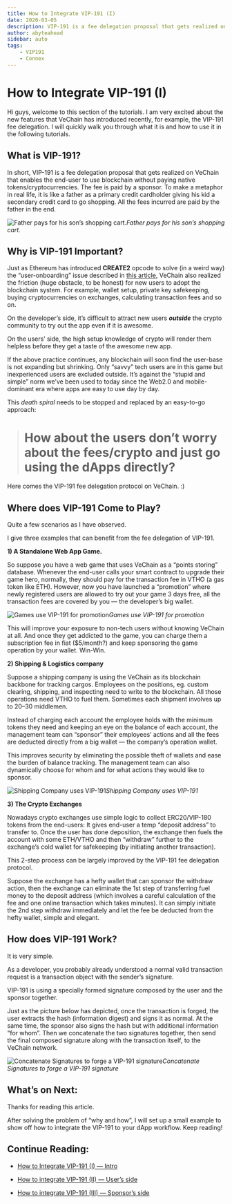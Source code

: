 ```yaml
---
title: How to Integrate VIP-191 (I)
date: 2020-03-05
description: VIP-191 is a fee delegation proposal that gets realized on VeChain that enables the end-user to use blockchain without paying native tokens/cryptocurrencies. The fee is paid by a sponsor.
author: abyteahead
sidebar: auto
tags:
    - VIP191
    - Connex
---
```

# How to Integrate VIP-191 (I)

Hi guys, welcome to this section of the tutorials. I am very excited about the new features that VeChain has introduced recently, for example, the VIP-191 fee delegation. I will quickly walk you through what it is and how to use it in the following tutorials.

## What is VIP-191?

In short, VIP-191 is a fee delegation proposal that gets realized on VeChain that enables the end-user to use blockchain without paying native tokens/cryptocurrencies. The fee is paid by a sponsor. To make a metaphor in real life, it is like a father as a primary credit cardholder giving his kid a secondary credit card to go shopping. All the fees incurred are paid by the father in the end.

![Father pays for his son’s shopping cart.](https://cdn-images-1.medium.com/max/2152/1*-vWHlvBFcxlm3D_XeF6AlA.png)*Father pays for his son’s shopping cart.*

## Why is VIP-191 Important?

Just as Ethereum has introduced **CREATE2** opcode to solve (in a weird way) the “user-onboarding” issue described in [this article](https://medium.com/coinmonks/user-on-boarding-and-create2-a67a185fd149), VeChain also realized the friction (huge obstacle, to be honest) for new users to adopt the blockchain system. For example, wallet setup, private key safekeeping, buying cryptocurrencies on exchanges, calculating transaction fees and so on.

On the developer’s side, it’s difficult to attract new users ***outside*** the crypto community to try out the app even if it is awesome.

On the users’ side, the high setup knowledge of crypto will render them helpless before they get a taste of the awesome new app.

If the above practice continues, any blockchain will soon find the user-base is not expanding but shrinking. Only “savvy” tech users are in this game but inexperienced users are excluded outside. It’s against the “stupid and simple” norm we’ve been used to today since the Web2.0 and mobile-dominant era where apps are easy to use day by day.

This *death spiral* needs to be stopped and replaced by an easy-to-go approach:
> # How about the users don’t worry about the fees/crypto and just go using the dApps directly?

Here comes the VIP-191 fee delegation protocol on VeChain. :)

## Where does VIP-191 Come to Play?

Quite a few scenarios as I have observed.

I give three examples that can benefit from the fee delegation of VIP-191.

**1) A Standalone Web App Game.**

So suppose you have a web game that uses VeChain as a “points storing” database. Whenever the end-user calls your smart contract to upgrade their game hero, normally, they should pay for the transaction fee in VTHO (a gas token like ETH). However, now you have launched a “promotion” where newly registered users are allowed to try out your game 3 days free, all the transaction fees are covered by you — the developer’s big wallet.

![Games use VIP-191 for promotion](https://cdn-images-1.medium.com/max/2832/1*0r9a_RmPNJqKYrWSiA6ZTA.png)*Games use VIP-191 for promotion*

This will improve your exposure to non-tech users without knowing VeChain at all. And once they get addicted to the game, you can charge them a subscription fee in fiat ($5/month?) and keep sponsoring the game operation by your wallet. Win-Win.

**2) Shipping & Logistics company**

Suppose a shipping company is using the VeChain as its blockchain backbone for tracking cargos. Employees on the positions, eg. custom clearing, shipping, and inspecting need to write to the blockchain. All those operations need VTHO to fuel them. Sometimes each shipment involves up to 20–30 middlemen.

Instead of charging each account the employee holds with the minimum tokens they need and keeping an eye on the balance of each account, the management team can “sponsor” their employees’ actions and all the fees are deducted directly from a big wallet — the company’s operation wallet.

This improves security by eliminating the possible theft of wallets and ease the burden of balance tracking. The management team can also dynamically choose for whom and for what actions they would like to sponsor.

![Shipping Company uses VIP-191](https://cdn-images-1.medium.com/max/3252/1*yMF-aQQtSHU1PfIlKOd2mA.png)*Shipping Company uses VIP-191*

**3) The Crypto Exchanges**

Nowadays crypto exchanges use simple logic to collect ERC20/VIP-180 tokens from the end-users: It gives end-user a temp “deposit address” to transfer to. Once the user has done deposition, the exchange then fuels the account with some ETH/VTHO and then “withdraw” further to the exchange’s cold wallet for safekeeping (by initiating another transaction).

This 2-step process can be largely improved by the VIP-191 fee delegation protocol.

Suppose the exchange has a hefty wallet that can sponsor the withdraw action, then the exchange can eliminate the 1st step of transferring fuel money to the deposit address (which involves a careful calculation of the fee and one online transaction which takes minutes). It can simply initiate the 2nd step withdraw immediately and let the fee be deducted from the hefty wallet, simple and elegant.

## How does VIP-191 Work?

It is very simple.

As a developer, you probably already understood a normal valid transaction request is a transaction object with the sender’s signature.

VIP-191 is using a specially formed signature composed by the user and the sponsor together.

Just as the picture below has depicted, once the transaction is forged, the user extracts the hash (information digest) and signs it as normal. At the same time, the sponsor also signs the hash but with additional information “for whom”. Then we concatenate the two signatures together, then send the final composed signature along with the transaction itself, to the VeChain network.

![Concatenate Signatures to forge a VIP-191 signature](https://cdn-images-1.medium.com/max/3412/1*EqQX-xtv6RLNb0t1nUQCdQ.png)*Concatenate Signatures to forge a VIP-191 signature*

## What’s on Next:

Thanks for reading this article.

After solving the problem of “why and how”, I will set up a small example to show off how to integrate the VIP-191 to your dApp workflow. Keep reading!

## Continue Reading:

* [How to Integrate VIP-191 (I) — Intro](https://medium.com/@abyteahead/how-to-integrate-vip-191-i-f50971bb89eb)

* [How to integrate VIP-191 (II) — User’s side](https://medium.com/@abyteahead/how-to-integrate-vip-191-ii-1b4e32d7960d)

* [How to integrate VIP-191 (III) — Sponsor’s side](https://medium.com/@abyteahead/how-to-integrate-vip-191-iii-f08e9b66e457)

